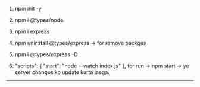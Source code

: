 1. npm init -y
2. npm i @types/node
3. npm i express
4. npm uninstall @types/express -> for remove packges
5. npm i @types/express -D

6.  "scripts": {
    "start": "node --watch index.js"
  },
for run -> npm start -> ye server changes ko update karta jaega.

---------------------------------------------------------------------------